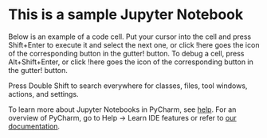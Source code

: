 # This is a sample Jupyter Notebook

Below is an example of a code cell. 
Put your cursor into the cell and press Shift+Enter to execute it and select the next one, or click !here goes the icon of the corresponding button in the gutter! button.
To debug a cell, press Alt+Shift+Enter, or click !here goes the icon of the corresponding button in the gutter! button.

Press Double Shift to search everywhere for classes, files, tool windows, actions, and settings.

To learn more about Jupyter Notebooks in PyCharm, see [help](https://www.jetbrains.com/help/pycharm/jupyter-notebook-support.html).
For an overview of PyCharm, go to Help -> Learn IDE features or refer to [our documentation](https://www.jetbrains.com/help/pycharm/getting-started.html).